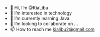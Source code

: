 - 👋 Hi, I’m @KiaLibu
- 👀 I’m interested in technology
- 🌱 I’m currently learning Java
- 💞️ I’m looking to collaborate on ...
- 📫 How to reach me kialibu2@gmail.com

<!---
KiaLibu/KiaLibu is a ✨ special ✨ repository because its `README.md` (this file) appears on your GitHub profile.
You can click the Preview link to take a look at your changes.
--->
